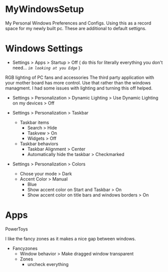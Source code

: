 # MyWindowsSetup
My Personal Windows Preferences and Configs.
Using this as a record space for my newly built pc.
These are additional to default settigns.

# Windows Settings
- Settings > Apps > Startup > Off ( do this for literally everything you don't need... *`im looking at you Edge`* )

RGB lighting of PC fans and accessories
The third party application with your mother board has more control.
Use that rather than the windows managment.
I had some issues with lighting and turning this off helped.
- Settings > Personalization > Dynamic Lighting > Use Dynamic Lighting on my devices > Off

- Settings > Personalization > Taskbar
  - Taskbar items
    - Search > Hide
    - Taskvew > On
    - Widgets > Off
  - Taskbar behaviors
    - Taskbar Alignment > Center
    - Automatically hide the taskbar > Checkmarked
      
- Settings > Personalization > Colors
  - Chose your mode > Dark
  - Accent Color > Manual
    - Blue
    - Show accent color on Start and Taskbar > On
    - Show accent color on title bars and windows borders > On
   
# Apps
PowerToys

I like the fancy zones as it makes a nice gap between windows.
- Fancyzones
  - Window behavior > Make dragged window transparent
  - Zones
    - uncheck everything
